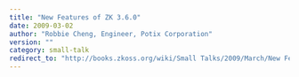 ```yaml
---
title: "New Features of ZK 3.6.0"
date: 2009-03-02
author: "Robbie Cheng, Engineer, Potix Corporation"
version: ""
category: small-talk
redirect_to: "http://books.zkoss.org/wiki/Small Talks/2009/March/New Features of ZK 3.6.0"
---
```

